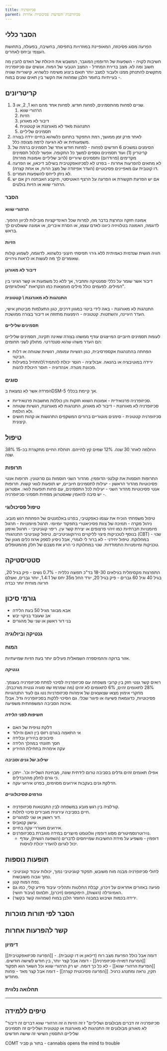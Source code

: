 ```yaml
---
title: סכיזופרניה
parent: סכיזורפניה והפרעות פסיכוטיות אחרות
---
```


## הסבר כללי 
הפרעה מסוג פסיכוזה, המאופיינת במוזרויות בתפיסה, בחשיבה, בפעולה, בתחושת העצמי וביחס לאחרים.

חשיבות לקויה - השפעות של הדופמין המוגבר, המשבש את היכולת של האדם להבין מה חשוב ומה לא.
מצב ברירת המחדל - המצב הטבעי של המוח. אנשים עם סכיזופרניה מתקשים להתנתק ממנו ולעבור למצב יותר תואם ביצוע משימה כלשהיא.
קישוריות שגויה - בעייתיות בחומר הלבן שמהווה את הקשר בין תאים שונים במוח.
## קריטריונים
1. שניים לפחות מהתסמינים, לפחות חודש. לפחות אחד מהם הוא 1, 2, או 3.
	1. הרהורי שווא
	2. הזיות
	3. דיבור לא מאורגן
	4. התנהגות מאד לא מאורגנת או קטטונית
	5. תסמינים שליליים
2. לאחר פרק זמן ממושך, רמת התפקוד בתחום כלשהוא בחיים ירדה בצורה משמעותית או לא הגיעה לרמה מצופה כלל.
3. הסימנים נמשכים 6 חודשים לפחות - לפחות חודש אחד של תסמינים ברמת של קריטריון (1) ועוד תסמינים נוספים למשך כל התקופה. אפשר לכלול תסמינים מקדימים (פרודרום) ותסמינים שיוריים (לרוב שליליים ואמונות מוזרות)
4. לא מתאים להפרעות אחרות - בפרט לא לסכיזואפקטיבית בשילוב דיכאון, או הפרעה דו קוטבית עם מאפיינים פסיכוטיים (העדר אפיזודה של מצב הרוח, או אחת קצרה).
5. לא ניתן לייחס להשפעות חומרים.
6. אם יש הפרעת תקשורת או הפרעה על הרצף האוטיסטי, תיקבע האבחנה רק אם יש הרהורי שווא או הזיות בולטים.
### הסבר

#### הרהורי שווא
אמונה חזקה ונחרצת בדבר מה, למרות שכל האינדיקציות מובילות לכיוון ההפוך. לדוגמה, האמונה בטלוויזיה כיוונו לאדם עצמו, או הסרת איברים, או אמונה ששולטים לך בראש.
#### הזיות
חוויה חושית שנדמית כאמיתית ללא גירוי תפיסתי חיצוני כלשהוא. לדוגמה, לשמוע קולות שאומרים לך מה לעשות או לראות גירויים.
#### דיבור לא מאורגן
דיבור אשר שומר על כללי סמנטיקה ותחביר, אך ללא כל משמעות או קשר הגיוני בין המילים. לפעמים כולל מילים מומצאות כמו הנקראות "נאולוגיזמים".
#### התנהגות לא מאורגנת \ קטטוניה
התנהגות לא מאורגנת - באה לידי ביטוי במגוון דרכים, כגון התעלמות מביטחון אישי, העדר היגיינה, והשתטות.
קטטוניה - הימנעות מתזוזה או דיבור בצורה ממושכת.
#### תסמינים שליליים
לעומת תסמינים חיוביים המייצגים עודף ממשהו בצורה שאינה תקינה, תסמינים שליליים הם העדר משהו שהוא סטנדרטי. 
מחולק לשני תחומים:
*  הפחתה בהתנהגות אקספרסיבית, כגון רגשיות עמומה, רגשיות שטוחה או דלות הביטוי.
* ירידה במוטיבציה או בהנאה.
אבוליציה - חוסר יכולת להתמיד\להתחיל בפעילות מכוונת מטרה.
אנהדוניה - חוסר היכולת להנות.

### סוגים
הפרדה אשר לא נמצאת בDSM-5 אך קיימת בכללי.
* סכיזופרניה פרנואידית - אמונות השווא חזקות והן כוללות מחשבות פרנואידיות.
* סכיזופרניה לא מאורגנת - דיבור לא מאורגן, התנהגות לא מאורגנת, רגשיות שטוחה ולא הולמת.
* סכיזופרניה קטטונית - סימנים מוטוריים ברורים המשקפים התרגשות או קהות חושים קיצונית.
## טיפול
38% החלמה לאחר 30 שנה. 12% שמים קץ לחייהם. 
תוחלת החיים מתקצרת בכ-15 שנה.

### תרופות
התרופות חוסמות את קולטני הדופמין. מהדור השני חוסמות גם סרוטונין.
תרופות אנטי פסיכוטיות מהדור הראשון - יעילות לתסמינים חיוביים, יש תופעות לוואי קשות.
תרופות אנטי פסיכוטיות מהדור השני - יעילות לכל התסמינים, עם פחות תופעות לוואי.
אסטרוגן - יש סיבה להאמין שאסטרוגן מפחית תסמיני סכיזופרניה.
### טיפול פסיכולוגי
טיפול משפחתי הוכיח את עצמו כאפקטיבי, בפרט באלמנטים של הפחתת רגש מובע.
ניהול מקרה - תמיכה של צוות פסיכיאטרי בתפקוד יומיומי.
תרגול מיומנויות - תרגול מיומנויות חברתיות כמו זיהוי פרצופים או יצירת קשר עין.
ריפוי קוגניטיבי - תרגול ואימון בנוסף לטכניקות פיצוי לליקויים נוירוקוגניטיביים.
טיפול קוגניטיבי התנהגותי (CBT) - שנוי במחלוקת.
טיפול יחידני - לא ברור לי לגמרי, אבל ניסיון לספק ארגז כלים מגוון של טכניקות ומיומנויות התמודדות. שנוי במחלוקת כי הרע את מצבם של חלק מהמטופלים.

## סטטיסטיקה
התפרצות מקסימלית בגילאים 18-30 בד"כ
תפוצה כללית - 0.7%
נשים - פיק בגיל 20, בגיל 40 וגיל 60
גברים - פיק בגיל 20, יורד החל מ35
יחס של 1.4:1, יותר גברים, ואצלם חריגה מוחית יותר כבדה
## גורמי סיכון
* אבא מבוגר מגיל 50 בעת הלידה
* אב שעובד בניקוי יבש
* בני דור ראשון או שני של מהגרים
### גנטיקה וביולוגיה
### המוח
אזור ברוקה וההמיספרה השמאלית פעילים יותר בעת הזיות שמיעתיות.
##### גנטיקה
רואים קשר גנטי חזק בין קרובי משפחה עם סכיזופרניה לסיכוי לפתח סכיזופרניה בעצמך. 28% לתאומים זהים, 6% לתאומים לא זהים (מה שמרמז שזו סוגיה גנטית מורכבת).
מחקרי אימוץ מצאו שצאצאים של אימהות סכיזופרניות נטו גם לעוד התנהגויות פסיכוטיות, כדוגמאת פשיעה או פיגור שכלי. גם הסיכוי ללקות בסכיזופרניה גדל. אבל! איכות הסביבה המשפחתית משפיעה.
##### חשיפות לפני הלידה
* דלקת נגיפית של האם
* אי התאמה בגורם רזוס בין האם והילוד
* סיבוכים בהיריון ובלידה
* חסך תזונתי במהלך הלידה
* עקה אימהית בתחילת ההיריון
##### שילוב של גנים וסביבה
* אפילו תאומים זהים גדלים בסביבה טרום לידתית שונה, מבחינת השלייה וכו'. ייתכן כי גורם לחלק מההבדלים.
* הדלקת גנים בעקבות אירועים מסוימים, בפרט אירועי עקה.
##### גורמים פסיכולוגיים
- קורלציה בין רגש מובע במשפחה לבין התבטאות סכיזופרניה.
- חיים בסביבה עירונית מגבירים סיכוי לחלות.
- דור ראשון או שני למהגרים.
- עישון קנאביס.
- אירועים מעוררי עקה בחיים.
- נוירוטרנסמיטורים מסוג דופמין וגלוטמט מיוצרים במידה מוגברת בסכיזופרנים.
	- דופמין - משפיע על מידת החשיבות שמייחסים לדברים (השפעה רגשית), עודף יכול לגרום להעדר יכולת לוויסות.
## תופעות נוספות
- לחולי סכיזופרניה מבנה מוח משובש, תפקוד קוגניטיבי נמוך, יכולות עיבוד קוגניטיבי נמוך וגבוה משובשות.
- נפח המוח קטן.
- פגיעה באזורים אחראים על זיכרון, קבלת החלטות ותהליכי עיבוד מידע קולי, כמו גם האמיגדלה (רגשות), היפוקמפוס (זיכרון), תלמוס (עיבוד חושי).
- ירידה בכמות ושיבוש במבנה החומר הלבן במוח (שמהווה קשר בקשר).
## הסבר לפי תורות מוכרות


## קשר להפרעות אחרות

### דימיון
[[הפרעה סכיזואפקטיבית]] - דומה אבל כולל הפרעת מצב רוח (דיכאון או דו קוטבית).
[[הפרעת דמוית-סכיזופרניה]] - דומה אבל קצר יותר, בין חודש לשישה חודשים.
[[הפרעת הרהורי שווא]] - לא כל כך דומה. יש רק הרהורי שווא וכל השאר הוא תפקוד תקין, נראה ומתנהג כרגיל.
[[הפרעה פסיכוטית קצרה]] - דומה אבל קצר מאד - פחות מחודש.
### תחלואה נלווית
___
## טיפים ללמידה
"סכיזופרניה זה דברים מבולגנים ושליליים"
ז זה הזיות ה זה הרהורי שווא דברים זה דיבור לא מאורגן מבולגנים זה התנהגות לא מאורגנת או קטטונית ושליליים זה תסמינים שליליים
התסמין השישי זה שישה חודשים


COMT בתור גן סביר - cannabis opens the mind to trouble